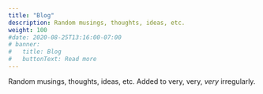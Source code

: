 ```yaml
---
title: "Blog"
description: Random musings, thoughts, ideas, etc.
weight: 100
#date: 2020-08-25T13:16:00-07:00
# banner:
#   title: Blog
#   buttonText: Read more
---
```


Random musings, thoughts, ideas, etc.  Added to very, very, _very_ irregularly.

